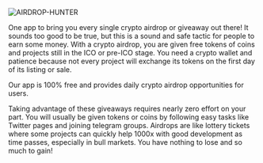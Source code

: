 ![AIRDROP-HUNTER](https://github.com/user-attachments/assets/f816e99b-eedc-4181-9ec7-b9a578cf9677)

One app to bring you every single crypto airdrop or giveaway out there! It sounds too good to be true, but this is a sound and safe tactic for people to earn some money. With a crypto airdrop, you are given free tokens of coins and projects still in the ICO or pre-ICO stage. You need a crypto wallet and patience because not every project will exchange its tokens on the first day of its listing or sale.

Our app is 100% free and provides daily crypto airdrop opportunities for users.

Taking advantage of these giveaways requires nearly zero effort on your part. You will usually be given tokens or coins by following easy tasks like Twitter pages and joining telegram groups. Airdrops are like lottery tickets where some projects can quickly help 1000x with good development as time passes, especially in bull markets. You have nothing to lose and so much to gain!
